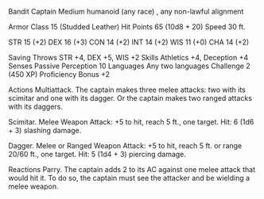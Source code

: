 Bandit Captain
Medium humanoid (any race) , any non-lawful alignment

Armor Class 15 (Studded Leather)
Hit Points 65 (10d8 + 20)
Speed 30 ft.

STR
15 (+2)
DEX
16 (+3)
CON
14 (+2)
INT
14 (+2)
WIS
11 (+0)
CHA
14 (+2)

Saving Throws STR +4, DEX +5, WIS +2
Skills Athletics +4, Deception +4
Senses Passive Perception 10
Languages Any two languages
Challenge 2 (450 XP)
Proficiency Bonus +2

Actions
Multiattack. The captain makes three melee attacks: two with its scimitar and one with its dagger. Or the captain makes two ranged attacks with its daggers.

Scimitar. Melee Weapon Attack: +5 to hit, reach 5 ft., one target. Hit: 6 (1d6 + 3) slashing damage.

Dagger. Melee or Ranged Weapon Attack: +5 to hit, reach 5 ft. or range 20/60 ft., one target. Hit: 5 (1d4 + 3) piercing damage.

Reactions
Parry. The captain adds 2 to its AC against one melee attack that would hit it. To do so, the captain must see the attacker and be wielding a melee weapon.
